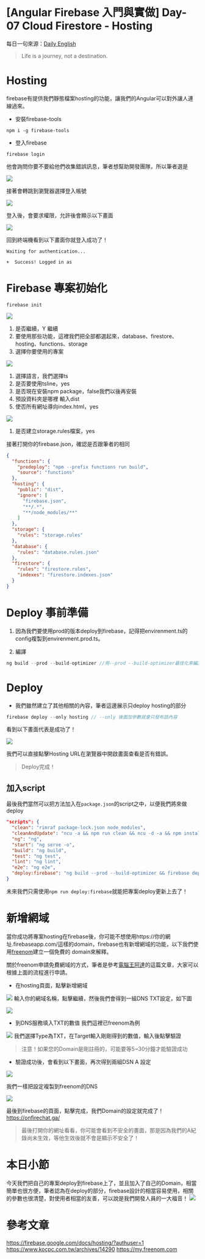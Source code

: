 # [Angular Firebase 入門與實做] Day-07 Cloud Firestore - Hosting

每日一句來源：[Daily English](https://play.google.com/store/apps/details?id=net.eocbox.dailysentence)

> Life is a journey, not a destination.

# Hosting

firebase有提供我們靜態檔案hosting的功能，讓我們的Angular可以對外讓人連線過來。

* 安裝firebase-tools
```
npm i -g firebase-tools
```
* 登入firebase
```
firebase login
```
他會詢問你要不要給他們收集錯誤訊息，筆者想幫助開發團隊，所以筆者選是

![](https://res.cloudinary.com/dw7ecdxlp/image/upload/login0_dzaath.jpg)

接著會轉跳到瀏覽器選擇登入帳號

![](https://res.cloudinary.com/dw7ecdxlp/image/upload/login_u4ecqk.jpg)

登入後，會要求權限，允許後會顯示以下畫面

![](https://res.cloudinary.com/dw7ecdxlp/image/upload/login2_axougr.jpg)

回到終端機看到以下畫面你就登入成功了！
```
Waiting for authentication...

+  Success! Logged in as 
```

# Firebase 專案初始化
```
firebase init
```
![](https://res.cloudinary.com/dw7ecdxlp/image/upload/init1_bvtp2p.jpg)

1. 是否繼續，Y 繼續
2. 要使用那些功能，這裡我們把全部都選起來，database、firestore、hosting、functions、storage
3. 選擇你要使用的專案

![](https://res.cloudinary.com/dw7ecdxlp/image/upload/init2_gpzqyi.jpg)

1. 選擇語言，我們選擇ts
2. 是否要使用tsline，yes
3. 是否現在安裝npm package，false我們以後再安裝
4. 預設資料夾是哪裡 輸入dist
5. 使否所有網址導向index.html，yes

![](https://res.cloudinary.com/dw7ecdxlp/image/upload/init3_bysbzt.jpg)
1. 是否建立storage.rules檔案，yes

接著打開你的firebase.json，確認是否跟筆者的相同
```json
{
  "functions": {
    "predeploy": "npm --prefix functions run build",
    "source": "functions"
  },
  "hosting": {
    "public": "dist",
    "ignore": [
      "firebase.json",
      "**/.*",
      "**/node_modules/**"
    ]
  },
  "storage": {
    "rules": "storage.rules"
  },
  "database": {
    "rules": "database.rules.json"
  },
  "firestore": {
    "rules": "firestore.rules",
    "indexes": "firestore.indexes.json"
  }
}
```

# Deploy 事前準備

1. 因為我們要使用prod的版本deploy到firebase，記得把envirenment.ts的config複製到envirenment.prod.ts。

2. 編譯
```js
ng build --prod --build-optimizer //用--prod --build-optimizer最佳化來編譯，最小化應用
```

# Deploy
* 我們雖然建立了其他相關的內容，筆者這邊展示只deploy hosting的部分
```js
firebase deploy --only hosting // --only 後面加參數就會只發布該內容
```
看到以下畫面代表是成功了！

![](https://res.cloudinary.com/dw7ecdxlp/image/upload/deploy_svhb99.jpg)

我們可以直接點擊Hosting URL在瀏覽器中開啟畫面查看是否有錯誤。

> Deploy完成！

## 加入script
最後我們當然可以把方法加入在`package.json`的script之中，以便我們將來做deploy
```json
"scripts": {
  "clean": "rimraf package-lock.json node_modules",
  "cleanAndUpdate": "ncu -a && npm run clean && ncu -d -a && npm install",
  "ng": "ng",
  "start": "ng serve -o",
  "build": "ng build",
  "test": "ng test",
  "lint": "ng lint",
  "e2e": "ng e2e",
  "deploy:firebase": "ng build --prod --build-optimizer && firebase deploy --only hosting"
}
```
未來我們只需使用`npm run deploy:firebase`就能把專案deploy更新上去了！

# 新增網域
當你成功將專案hosting在firebase後，你可能不想使用https://你的網址.firebaseapp.com/這樣的domain，firebase也有新增網域的功能，以下我們使用[freenom](http://www.freenom.com/zu/index.html?lang=zu)建立一個免費的 domain來解釋。

關於freenom申請免費網域的方式，筆者是參考[電腦王阿達](https://www.kocpc.com.tw/archives/14290)的這篇文章，大家可以根據上面的流程進行申請。

* 在hosting頁面，點擊新增網域

![](https://res.cloudinary.com/dw7ecdxlp/image/upload/hosting_lwrfhw.jpg)
輸入你的網域名稱，點擊繼續，然後我們會得到一組DNS TXT設定，如下圖

![](https://res.cloudinary.com/dw7ecdxlp/image/upload/hosting3_fggdki.jpg)

* 到DNS服務填入TXT的數值
我們這裡已freenom為例

![](https://res.cloudinary.com/dw7ecdxlp/image/upload/hosting2_qcanbj.jpg)
我們選擇Type為TXT，在Target輸入剛剛得到的數值，輸入後點擊驗證
> 注意！如果您的Domain是剛註冊的，可能要等5~30分鐘才能驗證成功

* 驗證成功後，會看到以下畫面，再次得到兩組DSN A 設定

![](https://res.cloudinary.com/dw7ecdxlp/image/upload/hosting4_rote8v.jpg)

我們一樣把設定複製到freenom的DNS

![](https://res.cloudinary.com/dw7ecdxlp/image/upload/hosting5_zijyhj.jpg)

最後到firebase的頁面，點擊完成，我們Domain的設定就完成了！
https://onfirechat.ga/
> 最後打開你的網址看看，你可能會看到不安全的畫面，那是因為我們的A紀錄尚未生效，等他生效後就不會是顯示不安全了！

# 本日小節
今天我們把自己的專案deploy到firebase上了，並且加入了自己的Domain，相當簡單也很方便，筆者認為在deploy的部分，firebase設計的相當容易使用，相關的參數也很清楚，對使用者相當的友善，可以說是我們開發人員的一大福音！
![](https://ithelp.ithome.com.tw/images/emoticon/emoticon02.gif)

# 參考文章
https://firebase.google.com/docs/hosting/?authuser=1
https://www.kocpc.com.tw/archives/14290
https://my.freenom.com
